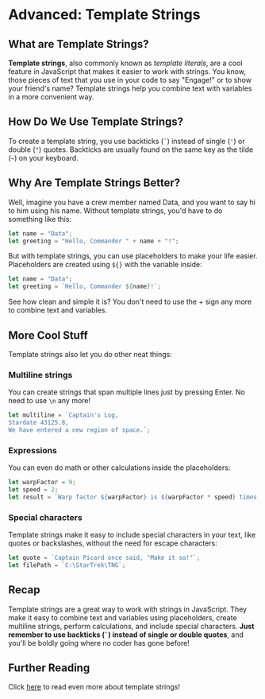# Advanced: Template Strings

## What are Template Strings?
**Template strings**, also commonly known as *template literals*, are a cool feature in JavaScript that makes it easier to work with strings. You know, those pieces of text that you use in your code to say "Engage!" or to show your friend's name? Template strings help you combine text with variables in a more convenient way.

## How Do We Use Template Strings?
To create a template string, you use backticks (`` ` ``) instead of single (`'`) or double (`"`) quotes. Backticks are usually found on the same key as the tilde (`~`) on your keyboard.

## Why Are Template Strings Better?
Well, imagine you have a crew member named Data, and you want to say hi to him using his name. Without template strings, you'd have to do something like this:

```javascript
let name = "Data";
let greeting = "Hello, Commander " + name + "!";
```

But with template strings, you can use placeholders to make your life easier. Placeholders are created using `${}` with the variable inside:

```javascript
let name = "Data";
let greeting = `Hello, Commander ${name}!`;
```

See how clean and simple it is? You don't need to use the + sign any more to combine text and variables.

## More Cool Stuff
Template strings also let you do other neat things:

### Multiline strings
You can create strings that span multiple lines just by pressing Enter. No need to use `\n` any more!

```javascript
let multiline = `Captain's Log,
Stardate 43125.8,
We have entered a new region of space.`;
```

### Expressions
You can even do math or other calculations inside the placeholders:

```javascript
let warpFactor = 9;
let speed = 2;
let result = `Warp factor ${warpFactor} is ${warpFactor * speed} times faster than warp factor ${speed}.`;
```

### Special characters
Template strings make it easy to include special characters in your text, like quotes or backslashes, without the need for escape characters:

```javascript
let quote = `Captain Picard once said, "Make it so!"`;
let filePath = `C:\StarTrek\TNG`;
```

## Recap
Template strings are a great way to work with strings in JavaScript. They make it easy to combine text and variables using placeholders, create multiline strings, perform calculations, and include special characters. **Just remember to use backticks (`` ` ``) instead of single or double quotes**, and you'll be boldly going where no coder has gone before!

## Further Reading
Click [here](https://developer.chrome.com/blog/es6-template-strings/) to read even more about template strings!